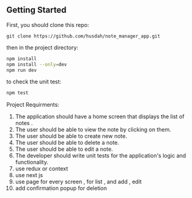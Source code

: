 ## Getting Started

First, you should clone this repo:
```
git clone https://github.com/husdah/note_manager_app.git
```
then in the project directory: 

```bash
npm install
npm install --only=dev
npm run dev
```
to check the unit test:
```bash
npm test
```

Project Requirments:
1) The application should have a home screen that displays the list of notes .
2) The user should be able to view the note by clicking on them.
3) The user should be able to create new note.
4) The user should be able to delete a note.
5) The user should be able to edit a note.
6) The developer should write unit tests for the application's logic and functionality.
7) use redux or context
8) use next js
9) use page for every screen , for list , and add , edit
10) add confirmation popup for deletion
